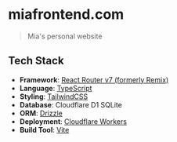 # miafrontend.com

> Mia's personal website

## Tech Stack

- **Framework**: [React Router v7 (formerly Remix)](https://reactrouter.com/start/framework/installation)
- **Language**: [TypeScript](https://www.typescriptlang.org/)
- **Styling**: [TailwindCSS](https://tailwindcss.com/)
- **Database**: Cloudflare D1 SQLite
- **ORM**: [Drizzle](https://orm.drizzle.team/)
- **Deployment**: [Cloudflare Workers](https://www.cloudflare.com/)
- **Build Tool**: [Vite](https://vite.dev/)
